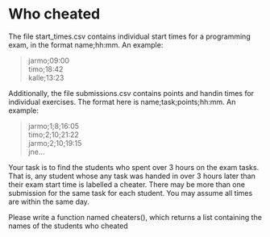 # Who cheated

The file start_times.csv contains individual start times for a programming exam, in the format name;hh:mm. An example:

>jarmo;09:00 <br>
>timo;18:42 <br>
>kalle;13:23 <br>

Additionally, the file submissions.csv contains points and handin times for individual exercises. The format here is name;task;points;hh:mm. An example:

>jarmo;1;8;16:05 <br>
>timo;2;10;21:22 <br>
>jarmo;2;10;19:15 <br>
>jne... <br>

Your task is to find the students who spent over 3 hours on the exam tasks. That is, any student whose any task was handed in over 3 hours later than their exam start time is labelled a cheater. There may be more than one submission for the same task for each student. You may assume all times are within the same day.

Please write a function named cheaters(), which returns a list containing the names of the students who cheated